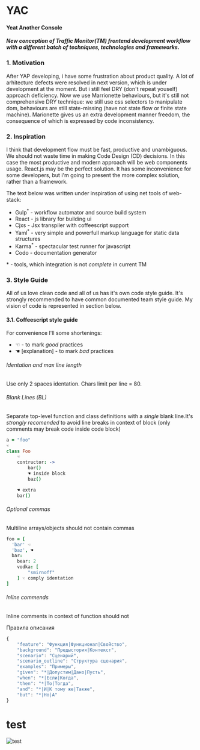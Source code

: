 # YAC
#### Yeat Another Console

***New conception of Traffic Monitor(TM) frontend development workflow with a different batch of techniques, technologies and frameworks.***

### 1. Motivation

After YAP developing, i have some frustration about product quality. A lot of arhitecture defects were resolved in next version, which is under development at the moment. But i still feel DRY (don't repeat youself) approach deficiency. Now we use Marrionette behaviours, but it's still not comprehensive DRY technique: we still use css selectors to manipulate dom, behaviours are still state-missing (have not state flow or finite state machine). Marionette gives us an extra development manner freedom, the consequence of which is expressed by code inconsistency. 

### 2. Inspiration 
I think that development flow must be fast, productive and unambiguous. We should not waste time in making Code Design (CD) decisions. In this case the most productive and modern approach will be web components usage. React.js may be the perfect solution. It has some inconvenience for some developers, but i'm going to present the more complex solution, rather than a framework.

The text below was written under inspiration of using net tools of web-stack:
- Gulp<sup>*</sup>  - workflow automator and source build system
- React - js library for building ui
- Cjxs  - Jsx transpiler with coffeescript support
- Yaml<sup>*</sup>  - very simple and powerfull markup language for static data structures
- Karma<sup>*</sup> - spectacular test runner for javascript
- Codo  - documentation generator

\* - tools, which integration is not *complete* in current TM

### 3. Style Guide
All of us love clean code and all of us has it's own code style guide. It's strongly recommended to have common documented team style guide. My vision of code is represented in section below.

#### 3.1. Coffeescript style guide
For convenience l'll some shortenings:
- ☜ - to mark *good* practices
- ☚ \[explanation\] - to mark *bad* practices

###### Identation and max line length
Use only 2 spaces identation. Chars limit per line = 80.

###### Blank Lines (BL)
Separate top-level function and class definitions with a *single* blank line.It's *strongly recomended* to avoid line breaks in context of block (only comments may break code inside code block)
```coffee
a = "foo"
☜ 
class Foo
    ☜ 
    contructor: ->
        bar()
        ☚ inside block
        baz()

    ☚ extra
    bar()
```

###### Optional commas
Multiline arrays/objects should not contain commas
```coffee
foo = [
  'bar' ☜ 
  'baz', ☚
  bar:
    bear: 2
    vodka: [
        "smirnoff"
    ] ☜ comply identation
]
```


###### Inline commends
Inline comments in context of function should not 


Правила описания
```javascript
{
    "feature": "Функция|Функционал|Свойство",
    "background": "Предыстория|Контекст",
    "scenario": "Сценарий",
    "scenario_outline": "Структура сценария",
    "examples": "Примеры",
    "given": "*|Допустим|Дано|Пусть",
    "when": "*|Если|Когда",
    "then": "*|То|Тогда",
    "and": "*|И|К тому же|Также",
    "but": "*|Но|А"
}
```

# test

![test](http://tardis1.tinygrab.com/grabs/a25d0cc4c172c8180ea6c8b587a2d4a4cf404fd03a.png)
